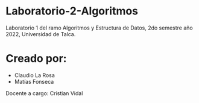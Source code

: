 # Laboratorio-2-Algoritmos

Laboratorio 1 del ramo Algoritmos y Estructura de Datos, 2do semestre año 2022, Universidad de Talca.

# Creado por:
- Claudio La Rosa
- Matías Fonseca


Docente a cargo: Cristian Vidal

